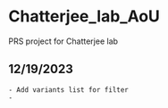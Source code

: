 # Chatterjee_lab_AoU
PRS project for Chatterjee lab

## 12/19/2023
    
    - Add variants list for filter
    - 
